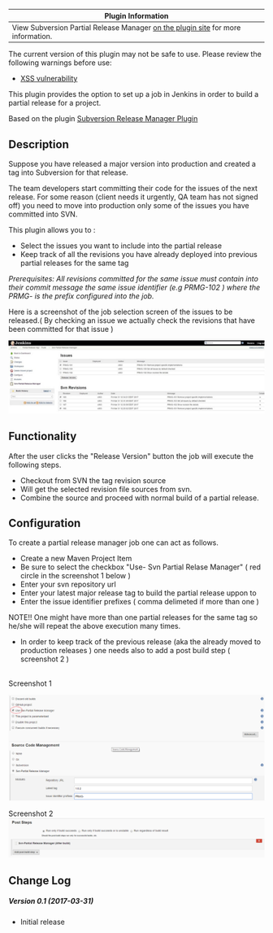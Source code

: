 | Plugin Information                                                                                                                     |
|----------------------------------------------------------------------------------------------------------------------------------------|
| View Subversion Partial Release Manager [on the plugin site](https://plugins.jenkins.io/svn-partial-release-mgr) for more information. |

The current version of this plugin may not be safe to use. Please review
the following warnings before use:

-   [XSS
    vulnerability](https://jenkins.io/security/advisory/2020-06-03/#SECURITY-1726)

This plugin provides the option to set up a job in Jenkins in order to
build a partial release for a project.

Based on the plugin [Subversion Release Manager
Plugin](https://wiki.jenkins-ci.org/display/JENKINS/Subversion+Release+Manager)

  

## Description

Suppose you have released a major version into production and created a
tag into Subversion for that release.

The team developers start committing their code for the issues of the
next release. For some reason (client needs it urgently, QA team has not
signed off) you need to move into production only some of the issues you
have committed into SVN.

This plugin allows you to : 

-   Select the issues you want to include into the partial release
-   Keep track of all the revisions you have already deployed into
    previous partial releases for the same tag

*Prerequisites: All revisions committed for the same issue must contain
into their commit message the same issue identifier (e.g PRMG-102 )
where the PRMG- is the prefix configured into the job.*

Here is a screenshot of the job selection screen of the issues to be
released.( By checking an issue we actually check the revisions that
have been committed for that issue )  

![](docs/images/jenkins_plugin.jpg)

## Functionality

After the user clicks the "Release Version" button the job will execute
the following steps.

-   Checkout from SVN the tag revision source
-   Will get the selected revision file sources from svn.
-   Combine the source and proceed with normal build of a partial
    release.

## Configuration

To create a partial release manager job one can act as follows.

-   Create a new Maven Project Item
-   Be sure to select the checkbox "Use- Svn Partial Relase Manager" (
    red circle in the screenshot 1 below )
-   Enter your svn repository url
-   Enter your latest major release tag to build the partial release
    uppon to
-   Enter the issue identifier prefixes ( comma delimeted if more than
    one )

NOTE!! One might have more than one partial releases for the same tag so
he/she will repeat the above execution many times.

-   In order to keep track of the previous release (aka the already
    moved to production releases ) one needs also to add a post build
    step ( screenshot 2 )

   
Screenshot 1

![](docs/images/config.png)

Screenshot 2  
![](docs/images/config2.png)

## Change Log

##### Version 0.1 (2017-03-31)

-   Initial release
